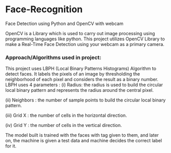 # Face-Recognition

Face Detection using Python and OpenCV with webcam

OpenCV is a Library which is used to carry out image processing using programming languages like python. This project utilizes OpenCV Library to make a Real-Time Face Detection using your webcam as a primary camera.

### Approach/Algorithms used in project:

This project uses LBPH (Local Binary Patterns Histograms) Algorithm to detect faces. It labels the pixels of an image by thresholding the neighborhood of each pixel and considers the result as a binary number.
LBPH uses 4 parameters :
(i) Radius: the radius is used to build the circular local binary pattern and represents the radius around the
central pixel.

(ii) Neighbors : the number of sample points to build the circular local binary pattern.

(iii) Grid X : the number of cells in the horizontal direction.

(iv) Grid Y : the number of cells in the vertical direction.

The model built is trained with the faces with tag given to them, and later on, the machine is given a test data and machine decides the correct label for it.
